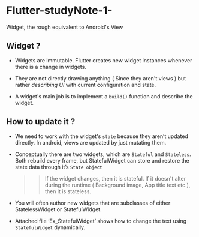 # Flutter-studyNote-1-
Widget, the rough equivalent to Android's View

## Widget ?
-	Widgets are immutable. Flutter creates new widget instances whenever there is a change in widgets.

-	They are not directly drawing anything ( Since they aren't views ) but rather *describing UI* with current configuration and state.

-   A widget's main job is to implement a `build()` function and describe the widget.

## How to update it ?
-	We need to work with the widget's `state` because they aren’t updated directly. In android, views are updated by just mutating them.

-	Conceptually there are two widgets, which are `Stateful` and `Stateless`. Both rebuild every frame, but StatefulWidget can store and restore the state data through it’s `State object`
    >> If the widget changes, then it is stateful. If it doesn't alter during the runtime ( Background image, App title text etc.), then it is stateless.

-   You will often author new widgets that are subclasses of either StatelessWidget or StatefulWidget.

-   Attached file ‘Ex_StatefulWidget’ shows how to change the text using `StatefulWidget` dynamically.
